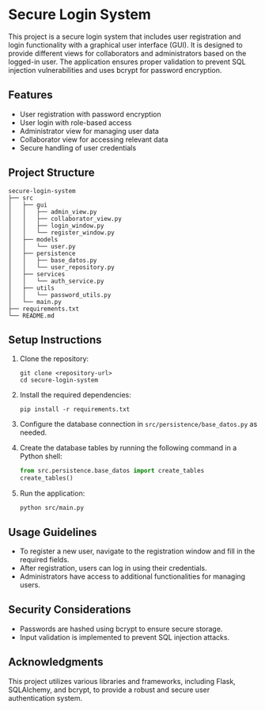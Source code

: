 # Secure Login System

This project is a secure login system that includes user registration and login functionality with a graphical user interface (GUI). It is designed to provide different views for collaborators and administrators based on the logged-in user. The application ensures proper validation to prevent SQL injection vulnerabilities and uses bcrypt for password encryption.

## Features

- User registration with password encryption
- User login with role-based access
- Administrator view for managing user data
- Collaborator view for accessing relevant data
- Secure handling of user credentials

## Project Structure

```
secure-login-system
├── src
│   ├── gui
│   │   ├── admin_view.py
│   │   ├── collaborator_view.py
│   │   ├── login_window.py
│   │   └── register_window.py
│   ├── models
│   │   └── user.py
│   ├── persistence
│   │   ├── base_datos.py
│   │   └── user_repository.py
│   ├── services
│   │   └── auth_service.py
│   ├── utils
│   │   └── password_utils.py
│   └── main.py
├── requirements.txt
└── README.md
```

## Setup Instructions

1. Clone the repository:
   ```
   git clone <repository-url>
   cd secure-login-system
   ```

2. Install the required dependencies:
   ```
   pip install -r requirements.txt
   ```

3. Configure the database connection in `src/persistence/base_datos.py` as needed.

4. Create the database tables by running the following command in a Python shell:
   ```python
   from src.persistence.base_datos import create_tables
   create_tables()
   ```

5. Run the application:
   ```
   python src/main.py
   ```

## Usage Guidelines

- To register a new user, navigate to the registration window and fill in the required fields.
- After registration, users can log in using their credentials.
- Administrators have access to additional functionalities for managing users.

## Security Considerations

- Passwords are hashed using bcrypt to ensure secure storage.
- Input validation is implemented to prevent SQL injection attacks.

## Acknowledgments

This project utilizes various libraries and frameworks, including Flask, SQLAlchemy, and bcrypt, to provide a robust and secure user authentication system.